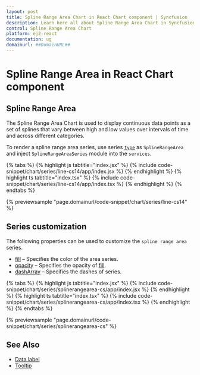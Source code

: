 ```yaml
---
layout: post
title: Spline Range Area Chart in React Chart component | Syncfusion
description: Learn here all about Spline Range Area Chart in Syncfusion React Chart component of Syncfusion Essential JS 2 and more.
control: Spline Range Area Chart 
platform: ej2-react
documentation: ug
domainurl: ##DomainURL##
---
```

# Spline Range Area in React Chart component

## Spline Range Area

The Spline Range Area Chart is used to display continuous data points as a set of splines that vary between high and low values over intervals of time and across different categories.

To render a spline range area series, use series [`type`](https://ej2.syncfusion.com/react/documentation/api/chart/series/#type) as `SplineRangeArea` and inject `SplineRangeAreaSeries` module into the `services`.

{% tabs %}
{% highlight js tabtitle="index.jsx" %}
{% include code-snippet/chart/series/line-cs14/app/index.jsx %}
{% endhighlight %}
{% highlight ts tabtitle="index.tsx" %}
{% include code-snippet/chart/series/line-cs14/app/index.tsx %}
{% endhighlight %}
{% endtabs %}

 {% previewsample "page.domainurl/code-snippet/chart/series/line-cs14" %}

## Series customization

The following properties can be used to customize the `spline range area` series.

* [fill](https://ej2.syncfusion.com/react/documentation/api/chart/seriesModel/#fill) – Specifies the color of the area series.
* [opacity](https://ej2.syncfusion.com/react/documentation/api/chart/seriesModel/#opacity) – Specifies the opacity of [fill](https://ej2.syncfusion.com/react/documentation/api/chart/seriesModel/#fill).
* [dashArray](https://ej2.syncfusion.com/react/documentation/api/chart/seriesModel/#dasharray) – Specifies the dashes of series.

{% tabs %}
{% highlight js tabtitle="index.jsx" %}
{% include code-snippet/chart/series/splinerangearea-cs/app/index.jsx %}
{% endhighlight %}
{% highlight ts tabtitle="index.tsx" %}
{% include code-snippet/chart/series/splinerangearea-cs/app/index.tsx %}
{% endhighlight %}
{% endtabs %}

 {% previewsample "page.domainurl/code-snippet/chart/series/splinerangearea-cs" %}

## See Also

* [Data label](./data-labels/)
* [Tooltip](./tool-tip/)
